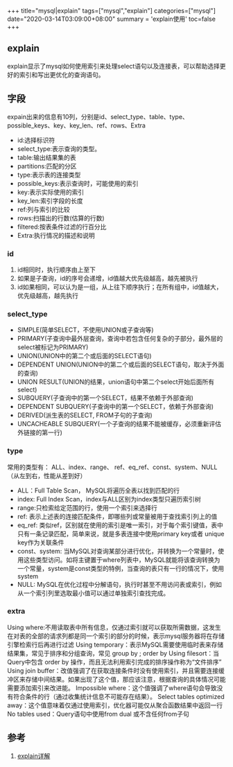+++
title="mysql|explain"
tags=["mysql","explain"]
categories=["mysql"]
date="2020-03-14T03:09:00+08:00"
summary = 'explain使用'
toc=false
+++

explain
-------

explain显示了mysql如何使用索引来处理select语句以及连接表，可以帮助选择更好的索引和写出更优化的查询语句。

字段
----

expain出来的信息有10列，分别是id、select_type、table、type、possible_keys、key、key_len、ref、rows、Extra

-	id:选择标识符
-	select_type:表示查询的类型。
-	table:输出结果集的表
-	partitions:匹配的分区
-	type:表示表的连接类型
-	possible_keys:表示查询时，可能使用的索引
-	key:表示实际使用的索引
-	key_len:索引字段的长度
-	ref:列与索引的比较
-	rows:扫描出的行数(估算的行数)
-	filtered:按表条件过滤的行百分比
-	Extra:执行情况的描述和说明

### id

1.	id相同时，执行顺序由上至下
2.	如果是子查询，id的序号会递增，id值越大优先级越高，越先被执行
3.	id如果相同，可以认为是一组，从上往下顺序执行；在所有组中，id值越大，优先级越高，越先执行

### select_type

-	SIMPLE(简单SELECT，不使用UNION或子查询等)
-	PRIMARY(子查询中最外层查询，查询中若包含任何复杂的子部分，最外层的select被标记为PRIMARY)
-	UNION(UNION中的第二个或后面的SELECT语句)
-	DEPENDENT UNION(UNION中的第二个或后面的SELECT语句，取决于外面的查询)
-	UNION RESULT(UNION的结果，union语句中第二个select开始后面所有select)
-	SUBQUERY(子查询中的第一个SELECT，结果不依赖于外部查询)
-	DEPENDENT SUBQUERY(子查询中的第一个SELECT，依赖于外部查询)
-	DERIVED(派生表的SELECT, FROM子句的子查询)
-	UNCACHEABLE SUBQUERY(一个子查询的结果不能被缓存，必须重新评估外链接的第一行)

### type

常用的类型有： ALL、index、range、 ref、eq_ref、const、system、NULL（从左到右，性能从差到好）

-	ALL：Full Table Scan， MySQL将遍历全表以找到匹配的行
-	index: Full Index Scan，index与ALL区别为index类型只遍历索引树
-	range:只检索给定范围的行，使用一个索引来选择行
-	ref: 表示上述表的连接匹配条件，即哪些列或常量被用于查找索引列上的值
-	eq_ref: 类似ref，区别就在使用的索引是唯一索引，对于每个索引键值，表中只有一条记录匹配，简单来说，就是多表连接中使用primary key或者 unique key作为关联条件
-	const、system: 当MySQL对查询某部分进行优化，并转换为一个常量时，使用这些类型访问。如将主键置于where列表中，MySQL就能将该查询转换为一个常量，system是const类型的特例，当查询的表只有一行的情况下，使用system
-	NULL: MySQL在优化过程中分解语句，执行时甚至不用访问表或索引，例如从一个索引列里选取最小值可以通过单独索引查找完成。

### extra

Using where:不用读取表中所有信息，仅通过索引就可以获取所需数据，这发生在对表的全部的请求列都是同一个索引的部分的时候，表示mysql服务器将在存储引擎检索行后再进行过滤 Using temporary：表示MySQL需要使用临时表来存储结果集，常见于排序和分组查询，常见 group by ; order by Using filesort：当Query中包含 order by 操作，而且无法利用索引完成的排序操作称为“文件排序” Using join buffer：改值强调了在获取连接条件时没有使用索引，并且需要连接缓冲区来存储中间结果。如果出现了这个值，那应该注意，根据查询的具体情况可能需要添加索引来改进能。 Impossible where：这个值强调了where语句会导致没有符合条件的行（通过收集统计信息不可能存在结果）。 Select tables optimized away：这个值意味着仅通过使用索引，优化器可能仅从聚合函数结果中返回一行 No tables used：Query语句中使用from dual 或不含任何from子句

参考
----

1.	[explain详解](https://www.cnblogs.com/tufujie/p/9413852.html)

